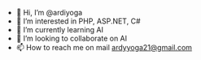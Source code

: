 - 👋 Hi, I’m @ardiyoga
- 👀 I’m interested in PHP, ASP.NET, C#
- 🌱 I’m currently learning AI
- 💞️ I’m looking to collaborate on AI
- 📫 How to reach me on mail ardyyoga21@gmail.com

<!---
ardiyoga/ardiyoga is a ✨ special ✨ repository because its `README.md` (this file) appears on your GitHub profile.
You can click the Preview link to take a look at your changes.
--->
